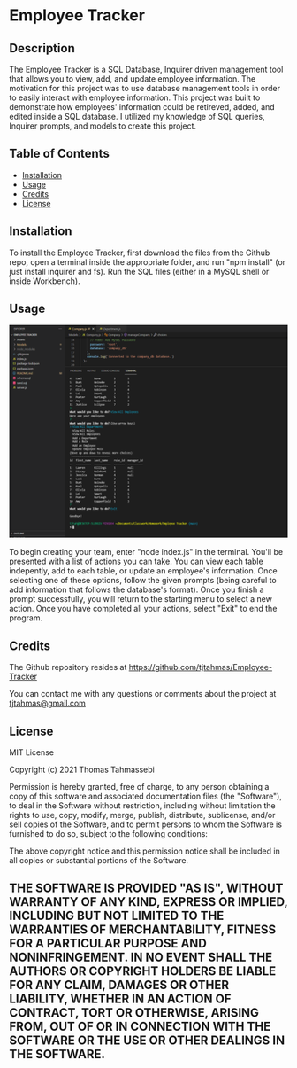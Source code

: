 # Employee Tracker
## Description

The Employee Tracker is a SQL Database, Inquirer driven management tool that allows you to view, add, and update employee information. The motivation for this project was to use database management tools in order to easily interact with employee information. This project was built to demonstrate how employees' information could be retireved, added, and edited inside a SQL database. I utilized my knowledge of SQL queries, Inquirer prompts, and models to create this project.

## Table of Contents 
- [Installation](#installation)
- [Usage](#usage)
- [Credits](#credits)
- [License](#license)

## Installation
To install the Employee Tracker, first download the files from the Github repo, open a terminal inside the appropriate folder, and run "npm install" (or just install inquirer and fs).
Run the SQL files (either in a MySQL shell or inside Workbench). 

## Usage
![Screenshot](Assets\Screenshot.png)


To begin creating your team, enter "node index.js" in the terminal. You'll be presented with a list of actions you can take. You can view each table indepently, add to each table, or update an employee's information. Once selecting one of these options, follow the given prompts (being careful to add information that follows the database's format). Once you finish a prompt successfully, you will return to the starting menu to select a new action. Once you have completed all your actions, select "Exit" to end the program. 

## Credits
The Github repository resides at https://github.com/tjtahmas/Employee-Tracker

You can contact me with any questions or comments about the project at tjtahmas@gmail.com

## License

MIT License

Copyright (c) 2021 Thomas Tahmassebi

Permission is hereby granted, free of charge, to any person obtaining a copy
of this software and associated documentation files (the "Software"), to deal
in the Software without restriction, including without limitation the rights
to use, copy, modify, merge, publish, distribute, sublicense, and/or sell
copies of the Software, and to permit persons to whom the Software is
furnished to do so, subject to the following conditions:

The above copyright notice and this permission notice shall be included in all
copies or substantial portions of the Software.

THE SOFTWARE IS PROVIDED "AS IS", WITHOUT WARRANTY OF ANY KIND, EXPRESS OR
IMPLIED, INCLUDING BUT NOT LIMITED TO THE WARRANTIES OF MERCHANTABILITY,
FITNESS FOR A PARTICULAR PURPOSE AND NONINFRINGEMENT. IN NO EVENT SHALL THE
AUTHORS OR COPYRIGHT HOLDERS BE LIABLE FOR ANY CLAIM, DAMAGES OR OTHER
LIABILITY, WHETHER IN AN ACTION OF CONTRACT, TORT OR OTHERWISE, ARISING FROM,
OUT OF OR IN CONNECTION WITH THE SOFTWARE OR THE USE OR OTHER DEALINGS IN THE
SOFTWARE.
---